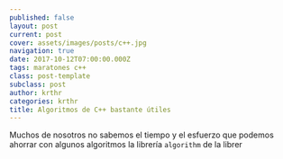 ```yaml
---
published: false
layout: post
current: post
cover: assets/images/posts/c++.jpg
navigation: true
date: 2017-10-12T07:00:00.000Z
tags: maratones c++
class: post-template
subclass: post
author: krthr
categories: krthr
title: Algoritmos de C++ bastante útiles
---
```

Muchos de nosotros no sabemos el tiempo y el esfuerzo que podemos ahorrar con algunos algoritmos la librería `algorithm` de la librer
